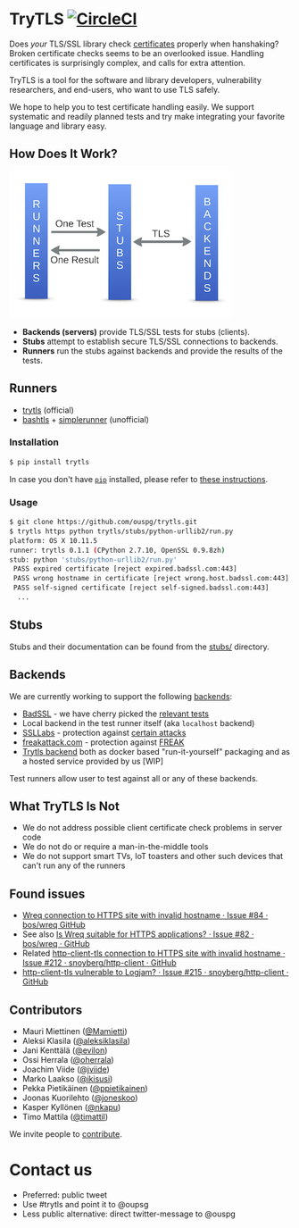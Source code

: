 # TryTLS [![CircleCI](https://circleci.com/gh/ouspg/trytls.svg?style=shield)](https://circleci.com/gh/ouspg/trytls)

Does *your* TLS/SSL library check [certificates](https://tools.ietf.org/html/rfc5280) properly when hanshaking?
Broken certificate checks seems to be an overlooked issue.
Handling certificates is surprisingly complex, and calls for extra attention.

TryTLS is a tool for the software and library developers, vulnerability
researchers, and end-users, who want to use TLS safely.

We hope to help you to test certificate handling easily. We support
systematic and readily planned tests and try make integrating your
favorite language and library easy.

## How Does It Work?

![Architecture](doc/concept-pic.png)

 * **Backends (servers)** provide TLS/SSL tests for stubs (clients).
 * **Stubs** attempt to establish secure TLS/SSL connections to backends.
 * **Runners** run the stubs against backends and provide the results of the tests.

## Runners

 * [trytls](runners/trytls/) (official)
 * [bashtls](runners/bashtls/) + [simplerunner](runners/bashtls/shared/simplerunner) (unofficial)

### Installation

```sh
$ pip install trytls
```

In case you don't have [`pip`](https://pip.pypa.io/) installed, please refer to [these instructions](http://docs.python-guide.org/en/latest/starting/installation/).

### Usage

```sh
$ git clone https://github.com/ouspg/trytls.git
$ trytls https python trytls/stubs/python-urllib2/run.py
platform: OS X 10.11.5
runner: trytls 0.1.1 (CPython 2.7.10, OpenSSL 0.9.8zh)
stub: python 'stubs/python-urllib2/run.py'
 PASS expired certificate [reject expired.badssl.com:443]
 PASS wrong hostname in certificate [reject wrong.host.badssl.com:443]
 PASS self-signed certificate [reject self-signed.badssl.com:443]
  ...
```

## Stubs

Stubs and their documentation can be found from the [stubs/](stubs/) directory.

## Backends

We are currently working to support the following [backends](backends/):

 * [BadSSL](https://badssl.com) - we have cherry picked the [relevant tests](backends/badssl/README.md)
 * Local backend in the test runner itself (aka `localhost` backend)
 * [SSLLabs](https://ssllabs.com) - protection against [certain attacks](backends/ssllabs/README.md)
 * [freakattack.com](https://freakattack.com/) - protection against [FREAK](https://mitls.org/pages/attacks/SMACK#freak)
 * [Trytls backend](backends/trytls) both as docker based "run-it-yourself" packaging and as a
 hosted service provided by us [WIP]

Test runners allow user to test against all or any of these backends.

## What TryTLS Is Not

 * We do not address possible client certificate check problems in server code
 * We do not do or require a man-in-the-middle tools
 * We do not support smart TVs, IoT toasters and other such devices that can't run any of the runners

## Found issues

  * [Wreq connection to HTTPS site with invalid hostname · Issue #84 · bos/wreq GitHub](https://github.com/bos/wreq/issues/84)
   * See also [Is Wreq suitable for HTTPS applications? · Issue #82 · bos/wreq · GitHub](https://github.com/bos/wreq/issues/82)
   * Related [http-client-tls connection to HTTPS site with invalid hostname · Issue #212 · snoyberg/http-client · GitHub](https://github.com/snoyberg/http-client/issues/212)
  * [http-client-tls vulnerable to Logjam? · Issue #215 · snoyberg/http-client · GitHub](https://github.com/snoyberg/http-client/issues/215)

## Contributors

 * Mauri Miettinen ([@Mamietti](https://github.com/Mamietti))
 * Aleksi Klasila ([@aleksiklasila](https://github.com/aleksiklasila))
 * Jani Kenttälä ([@evilon](https://github.com/evilon))
 * Ossi Herrala ([@oherrala](https://github.com/oherrala))
 * Joachim Viide ([@jviide](https://github.com/jviide))
 * Marko Laakso ([@ikisusi](https://github.com/ikisusi))
 * Pekka Pietikäinen ([@ppietikainen](https://github.com/ppietikainen))
 * Joonas Kuorilehto ([@joneskoo](https://github.com/joneskoo))
 * Kasper Kyllönen ([@nkapu](https://github.com/nkapu))
 * Timo Mattila ([@timattil](https://github.com/timattil))

We invite people to [contribute](CONTRIBUTING.md).

# Contact us
 * Preferred: public tweet
  * Use #trytls and point it to @oupsg
 * Less public alternative: direct twitter-message to @ouspg
